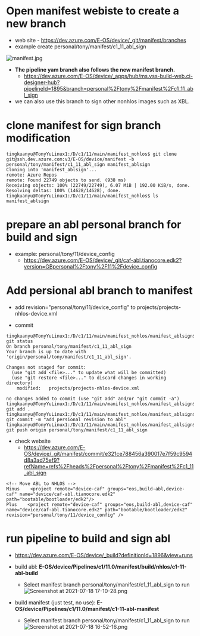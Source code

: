 # Open manifest webiste to create a new branch
- web site - https://dev.azure.com/E-OS/device/_git/manifest/branches
- example create personal/tony/manifest/c1_11_abl_sign

![manifest.jpg](/.attachments/manifest-445fed9b-e4f1-4e28-b689-42cb1fd4ce85.jpg)
- **The pipeline yam branch also follows the new manifest branch.**
  - https://dev.azure.com/E-OS/device/_apps/hub/ms.vss-build-web.ci-designer-hub?pipelineId=1895&branch=personal%2Ftony%2Fmanifest%2Fc1_11_abl_sign
- we can also use this branch to sign other nonhlos images such as XBL.

# clone manifest for sign branch modification
```
tingkuanyu@TonyYuLinux1:/D/c1/11/main/manifest_nohlos$ git clone git@ssh.dev.azure.com:v3/E-OS/device/manifest -b personal/tony/manifest/c1_11_abl_sign manifest_ablsign
Cloning into 'manifest_ablsign'...
remote: Azure Repos
remote: Found 22749 objects to send. (938 ms)
Receiving objects: 100% (22749/22749), 6.07 MiB | 192.00 KiB/s, done.
Resolving deltas: 100% (14628/14628), done.
tingkuanyu@TonyYuLinux1:/D/c1/11/main/manifest_nohlos$ ls
manifest_ablsign
```

# prepare an abl personal branch for build and sign
- example: personal/tony/11/device_config
  - https://dev.azure.com/E-OS/device/_git/caf-abl.tianocore.edk2?version=GBpersonal%2Ftony%2F11%2Fdevice_config

# Add persional abl branch to manifest 

- add revision="personal/tony/11/device_config" to projects/projects-nhlos-device.xml
  <project remote="device-caf" groups="eos,build-abl,device-caf" name="device/caf-abl.tianocore.edk2" path="bootable/bootloader/edk2" revision="personal/tony/11/device_config" />

- commit 
```
tingkuanyu@TonyYuLinux1:/D/c1/11/main/manifest_nohlos/manifest_ablsign$ git status
On branch personal/tony/manifest/c1_11_abl_sign
Your branch is up to date with 'origin/personal/tony/manifest/c1_11_abl_sign'.

Changes not staged for commit:
  (use "git add <file>..." to update what will be committed)
  (use "git restore <file>..." to discard changes in working directory)
	modified:   projects/projects-nhlos-device.xml

no changes added to commit (use "git add" and/or "git commit -a")
tingkuanyu@TonyYuLinux1:/D/c1/11/main/manifest_nohlos/manifest_ablsign$ git add .
tingkuanyu@TonyYuLinux1:/D/c1/11/main/manifest_nohlos/manifest_ablsign$ git commit -m "add persional revision to abl"
tingkuanyu@TonyYuLinux1:/D/c1/11/main/manifest_nohlos/manifest_ablsign$ git push origin personal/tony/manifest/c1_11_abl_sign
```

- check website
  - https://dev.azure.com/E-OS/device/_git/manifest/commit/e321ce788456a390017e7f59c9594d8a3ad75ef9?refName=refs%2Fheads%2Fpersonal%2Ftony%2Fmanifest%2Fc1_11_abl_sign
```
<!-- Move ABL to NHLOS -->
Minus    <project remote="device-caf" groups="eos,build-abl,device-caf" name="device/caf-abl.tianocore.edk2" path="bootable/bootloader/edk2"/>
Plus    <project remote="device-caf" groups="eos,build-abl,device-caf" name="device/caf-abl.tianocore.edk2" path="bootable/bootloader/edk2" revision="personal/tony/11/device_config" />
```
# run pipeline to build and sign abl
- https://dev.azure.com/E-OS/device/_build?definitionId=1896&view=runs
- build abl: **E-OS/device/Pipelines/c1/11.0/manifest/build/nhlos/c1-11-abl-build**
  - Select manifest branch personal/tony/manifest/c1_11_abl_sign to run
![Screenshot at 2021-07-18 17-10-28.png](/.attachments/Screenshot%20at%202021-07-18%2017-10-28-ead425b1-aec2-4574-b29a-158971949e38.png)

- build manifest (just test, no use):  **E-OS/device/Pipelines/c1/11.0/manifest/c1-11-abl-manifest**
  - Select manifest branch personal/tony/manifest/c1_11_abl_sign to run
![Screenshot at 2021-07-18 16-52-16.png](/.attachments/Screenshot%20at%202021-07-18%2016-52-16-a871541e-8b0a-42e7-bb8f-c49867fbe0b6.png)